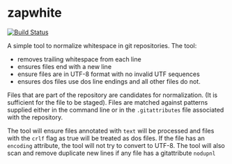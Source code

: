 # zapwhite

[![Build Status](https://secure.travis-ci.org/realityforge/zapwhite.png?branch=master)](http://travis-ci.org/realityforge/zapwhite)

A simple tool to normalize whitespace in git repositories. The tool:

* removes trailing whitespace from each line
* ensures files end with a new line
* ensure files are in UTF-8 format with no invalid UTF sequences
* ensures dos files use dos line endings and all other files do not.

Files that are part of the repository are candidates for normalization.
(It is sufficient for the file to be staged). Files are matched against
patterns supplied either in the command line or in the `.gitattributes`
file associated with the repository.

The tool will ensure files annotated with `text` will be processed and
files with the `crlf` flag as true will be treated as dos files. If the
file has an `encoding` attribute, the tool will not try to convert to
UTF-8. The tool will also scan and remove duplicate new lines if any file
has a gitattribute `nodupnl`
